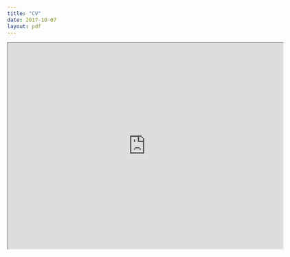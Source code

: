 ```yaml
---
title: "CV"
date: 2017-10-07
layout: pdf
---
```


<iframe src="https://drive.google.com/file/d/0B9Cw2IphEp6QX0lCRF9wMWpWVkU/preview" width="640" height="480"></iframe>
